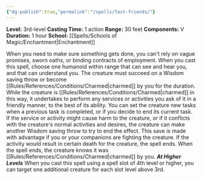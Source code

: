 ```yaml
---
{"dg-publish":true,"permalink":"/spells/fast-friends/"}
---
```


**Level:** 3rd-level
**Casting Time:** 1 action
**Range:** 30 feet
**Components:** V
**Duration:** 1 hour
**School:** [[Spells/Schools of Magic/Enchantment\|Enchantment]]

When you need to make sure something gets done, you can't rely on vague promises, sworn oaths, or binding contracts of employment. When you cast this spell, choose one humanoid within range that can see and hear you, and that can understand you. The creature must succeed on a Wisdom saving throw or become [[Rules/References/Conditions/Charmed\|charmed]] by you for the duration. While the creature is [[Rules/References/Conditions/Charmed\|charmed]] in this way, it undertakes to perform any services or activities you ask of it in a friendly manner, to the best of its ability.
You can set the creature new tasks when a previous task is completed, or if you decide to end its current task. If the service or activity might cause harm to the creature, or if it conflicts with the creature's normal activities and desires, the creature can make another Wisdom saving throw to try to end the effect. This save is made with advantage if you or your companions are fighting the creature. If the activity would result in certain death for the creature, the spell ends.
When the spell ends, the creature knows it was [[Rules/References/Conditions/Charmed\|charmed]] by you.
**_At Higher Levels_**
When you cast this spell using a spell slot of 4th level or higher, you can target one additional creature for each slot level above 3rd.